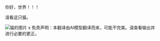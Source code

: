 你好，世界！！！

请看这只猫。

![猫的图片](./translated_images/cat1.eb9fdc4ae72c039551a6016bd73a70363b153b2cda2a69ee1bfc73eefb417be0.zh.png)
x
免责声明：本翻译由AI模型翻译而来，可能不完美。请查看输出并进行必要的更正。
